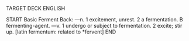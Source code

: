 TARGET DECK
ENGLISH

START
Basic
Ferment
Back: —n. 1 excitement, unrest. 2 a fermentation. B fermenting-agent. —v. 1 undergo or subject to fermentation. 2 excite; stir up. [latin fermentum: related to *fervent]
END
